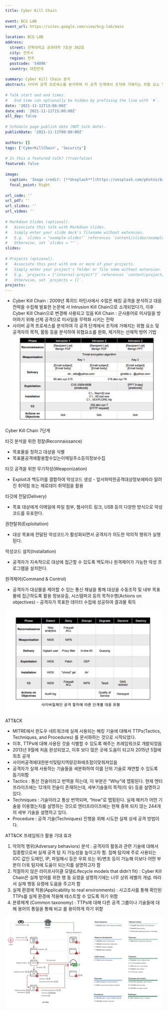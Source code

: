 ```yaml
---
title: Cyber Kill Chain

event: BCG LAB
event_url: https://sites.google.com/view/bcg-lab/main

location: BCG LAB
address:
  street: 전북대학교 공과대학 7호관 302호
  city: 전주시
  region: 전주
  postcode: '54896'
  country: 대한민국

summary: Cyber Kill Chain 분석
abstract: 사이버 공격 프로세스를 분석하여 각 공격 단계에서 조직에 가해지는 위협 요소 및 공격자의 목적, 활동 등을 분석하여 위협요소를 완화, 제거하는 선제적 방어 기법

# Talk start and end times.
#   End time can optionally be hidden by prefixing the line with `#`.
date: '2021-11-11T13:00:00Z'
date_end: '2021-11-11T15:00:00Z'
all_day: false

# Schedule page publish date (NOT talk date).
publishDate: '2021-11-11T00:00:00Z'

authors: []
tags: ['CyberKillChain', 'Security']

# Is this a featured talk? (true/false)
featured: false

image:
  caption: 'Image credit: [**Unsplash**](https://unsplash.com/photos/bzdhc5b3Bxs)'
  focal_point: Right

url_code: ''
url_pdf: ''
url_slides: ''
url_video: ''

# Markdown Slides (optional).
#   Associate this talk with Markdown slides.
#   Simply enter your slide deck's filename without extension.
#   E.g. `slides = "example-slides"` references `content/slides/example-slides.md`.
#   Otherwise, set `slides = ""`.
slides:

# Projects (optional).
#   Associate this post with one or more of your projects.
#   Simply enter your project's folder or file name without extension.
#   E.g. `projects = ["internal-project"]` references `content/project/deep-learning/index.md`.
#   Otherwise, set `projects = []`.
projects:
---
```


- Cyber Kill Chain : 2009년 록히드 마틴사에서 수많은 해킹 공격을 분석하고 대응전략을 수립해 발표한 논문에 서 Intrusion Kill Chain으로 소개되었다가, 이후 Cyber Kill Chain으로 변경해 사용되고 있음
Kill Chain : 군사용어로 미사일을 방어하기 위해 선제 공격으로 미사일을 무력화 시키는 전략
- 사이버 공격 프로세스를 분석하여 각 공격 단계에서 조직에 가해지는 위협 요소 및 공격자의 목적, 활동 등을 분석하여 위협요소를 완화, 제거하는 선제적 방어 기법
![Instrusion Attempts 1, 2, and 3 Indicators](cyber.png "Instrusion Attempts 1, 2, and 3 Indicators")

Cyber Kill Chain 7단계

타깃 분석을 위한 정찰(Reconnaissance)

- 목표물을 정하고 대상을 식별
- 목표물공격에활용할수있는이메일주소등의정보수집

타깃 공격을 위한 무기작성(Weaponization)

- Exploit과 백도어를 결합하여 악성코드 생성 - 앞서파악한공격대상정보에따라
알려진 취약점 또는 제로데이 취약점을 활용

타깃에 전달(Delivery)

- 목표 대상에게 이메일에 파일 첨부, 웹사이트 링크, USB 등의
다양한 방식으로 악성코드를 유포한다.

권한탈취(Exploitation)

- 대상 목표에 전달된 악성코드가 활성화되면서
공격자가 의도한 악의적 행위가 실행된다.

악성코드 설치(Installation)

- 공격자가 지속적으로 대상에 접근할 수 있도록
백도어나 원격제어가 가능한 악성 프로그램을 설치한다.

원격제어(Command & Control)

- 공격자가 대상물을 제어할 수 있는 통신 채널을 통해 대상을 수동조작 및 내부 목표물에 접근하도록 활용
정보유출, 시스템파괴 등의 목적수행(Actions on objectives) - 공격자가 목표한 데이터 수집에 성공하여 결과물 획득

![CyberKillChain](cyber2.png "사이버킬체인 공격 절차에 따른 단계별 대응 유형")

ATT&CK

- MITRE에서 윈도우 네트워크에 실제 사용되는 해킹 기술에 대해서 TTPs(Tactics, Techniques, and Procedures) 를 문서화하는 것으로 시작되었다.
- 이후, TTPs에 대해 사용된 것을 식별할 수 있도록 해주는 프레임워크로 개발되었음
- 2013년 9월에 처음 완성되었고, 이후 보다 많은 곳에 도움이 되고자 2015년 5월에 최초 공개
- 사이버공격에대한분석및탐지역량강화에초점이맞춰져있음
- 공격자가 실제 사용하는 기술들을 세분화하여 이를 단위 기술로 재연할 수 있도록 돕기위함
- Tactics : 통산 전술이라고 번역을 하는데, 이 부분은 “Why”에 맵핑된다. 현재 엔터프라이즈에는 12개의 전술이 존재하는데, 세부기술들의 목적(이 유) 등을 설명하고 있다.
- Techniques : 기술이라고 통상 번역되며, “How”로 맵핑된다. 실제 해커가 어떤 기술을 이용했는지를 설명하는 것으로 엔터프라이즈에는 현재 중복 되지 않는 244개의 세부 기술을 설명하고 있다.
- Procedure : 공격 기술(Techniques) 진행을 위해 시도한 실제 상세 공격 방법이다.

ATT&CK 프레임워크 활용 기대 효과
1. 악의적 행위(Adversary behaviors) 분석 : 공격자의 활동과 관련 기술에 대해서 집중함으로써 실제 공격 탐
지 가능성을 높이고자 함. 침해 탐지에 주로 사용되는 IOC 값인 도메인, IP, 파일해시 등은 우회 또는 위/변조
등이 가능해 이보다 어떤 부분이 더욱 탐지에 도움이 되는지를 설명하고자 함
2. 적절하지 않은 라이프사이클 모델(Lifecycle models that didn’t fit) : Cyber Kill Chain은 실제 방어를 위한 행
동 요령을 설명하기에는 너무 상위 레벨의 개념. 따라서 실제 행동 요령에 도움을 주고자 함
3. 실제 환경에 적용(Applicability to real environments) : 사고조사를 통해 확인된 TTPs를 실제 환경에 적용해
테스트할 수 있도록 하기 위함
4. 분류체계 (Common taxonomy) : TTPs에 대해 다른 공격 그룹이나 기술들에 대해 용어의 통일을 통해 비교
를 용이하게 하기 위함

![CyberKillChain](attack.png "공격 개요도")
